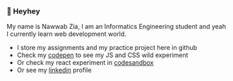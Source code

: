 ### 👋 Heyhey 
My name is Nawwab Zia, I am an Informatics Engineering student and yeah I currently learn web development world.
- I store my assignments and my practice project here in github
- Check my [codepen](https://codepen.io/nawwab) to see my JS and CSS wild experiment
- Or check my react experiment in [codesandbox](https://codesandbox.io/u/nawwab)
- Or see my [linkedin](https://www.linkedin.com/in/nawwabzia/) profile
